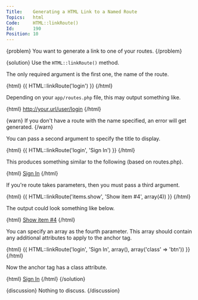 ```yaml
---
Title:    Generating a HTML Link to a Named Route
Topics:   html
Code:     HTML::linkRoute()
Id:       190
Position: 10
---
```


{problem}
You want to generate a link to one of your routes.
{/problem}

{solution}
Use the `HTML::linkRoute()` method.

The only required argument is the first one, the name of the route.

{html}
{{ HTML::linkRoute('login') }}
{/html}

Depending on your `app/routes.php` file, this may output something like.

{html}
<a href="http://your.url/user/login">http://your.url/user/login</a>
{/html}

{warn}
If you don't have a route with the name specified, an error will get generated.
{/warn}

You can pass a second argument to specify the title to display.

{html}
{{ HTML::linkRoute('login', 'Sign In') }}
{/html}

This produces something similar to the following (based on routes.php).

{html}
<a href="http://your.url/user/login">Sign In</a>
{/html}

If you're route takes parameters, then you must pass a third argument.

{html}
{{ HTML::linkRoute('items.show', 'Show item #4', array(4)) }}
{/html}

The output could look something like below.

{html}
<a href="http://your.url/items/4">Show item #4</a>
{/html}

You can specify an array as the fourth parameter. This array should contain any additional attributes to apply to the anchor tag.

{html}
{{ HTML::linkRoute('login', 'Sign In', array(), array('class' => 'btn')) }}
{/html}

Now the anchor tag has a class attribute.

{html}
<a href="http://your.url/user/login" class="btn">Sign In</a>
{/html}
{/solution}

{discussion}
Nothing to discuss.
{/discussion}
